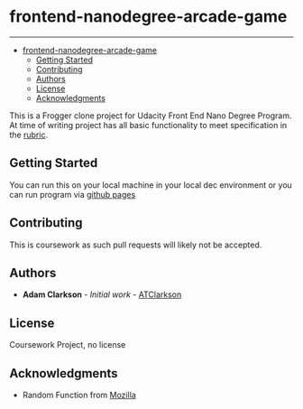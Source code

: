 # frontend-nanodegree-arcade-game
---------------------------------

<!-- TOC depthFrom:1 depthTo:6 withLinks:1 updateOnSave:1 orderedList:0 -->

- [frontend-nanodegree-arcade-game](#frontend-nanodegree-arcade-game)
	- [Getting Started](#getting-started)
	- [Contributing](#contributing)
	- [Authors](#authors)
	- [License](#license)
	- [Acknowledgments](#acknowledgments)

<!-- /TOC -->

This is a Frogger clone project for Udacity Front End Nano Degree Program. At time of writing project has all basic functionality to meet specification in the [rubric](https://review.udacity.com/?_ga=1.242571394.1230547285.1451946706#!/rubrics/15/view).

## Getting Started

You can run this on your local machine in your local dec environment or you can run program via [github pages](https://atclarkson.github.io/frontend-nanodegree-arcade-game/)

## Contributing

This is coursework as such pull requests will likely not be accepted.

## Authors

* **Adam Clarkson** - *Initial work* - [ATClarkson](https://github.com/atclarkson)

## License

Coursework Project, no license

## Acknowledgments

* Random Function from [Mozilla](https://developer.mozilla.org/en-US/docs/Web/JavaScript/Reference/Global_Objects/Math/random)
